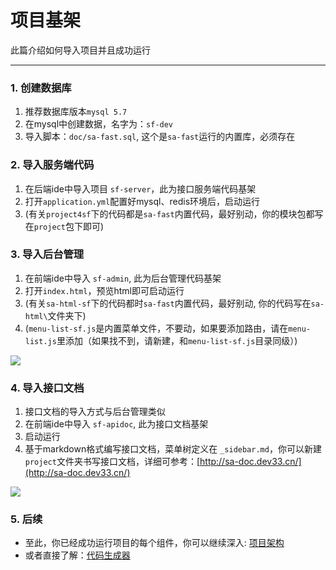 # 项目基架
此篇介绍如何导入项目并且成功运行 

---



### 1. 创建数据库
1. 推荐数据库版本`mysql 5.7` 
2. 在mysql中创建数据，名字为：`sf-dev`
3. 导入脚本：`doc/sa-fast.sql`, 这个是`sa-fast`运行的内置库，必须存在 


### 2. 导入服务端代码
1. 在后端ide中导入项目 `sf-server`，此为接口服务端代码基架
2. 打开`application.yml`配置好mysql、redis环境后，启动运行 
3. (有关`project4sf`下的代码都是`sa-fast`内置代码，最好别动，你的模块包都写在`project`包下即可)


### 3. 导入后台管理
1. 在前端ide中导入 `sf-admin`, 此为后台管理代码基架
2. 打开`index.html`，预览html即可启动运行 
3. (有关`sa-html-sf`下的代码都时`sa-fast`内置代码，最好别动, 你的代码写在`sa-html\`文件夹下)
4. (`menu-list-sf.js`是内置菜单文件，不要动，如果要添加路由，请在`menu-list.js`里添加（如果找不到，请新建，和`menu-list-sf.js`目录同级）)

![](https://color-test.oss-cn-qingdao.aliyuncs.com/sa-fast/sf-server-play.png)


### 4. 导入接口文档
1. 接口文档的导入方式与后台管理类似
2. 在前端ide中导入 `sf-apidoc`, 此为接口文档基架
3. 启动运行 
4. 基于markdown格式编写接口文档，菜单树定义在 `_sidebar.md`，你可以新建`project`文件夹书写接口文档，详细可参考：[http://sa-doc.dev33.cn/](http://sa-doc.dev33.cn/)

![](https://color-test.oss-cn-qingdao.aliyuncs.com/sa-fast/sf-apidoc-play.png)



### 5. 后续
- 至此，你已经成功运行项目的每个组件，你可以继续深入: [项目架构](/integ/project-framework.md)
- 或者直接了解：[代码生成器](/gen/code-gener.md)

